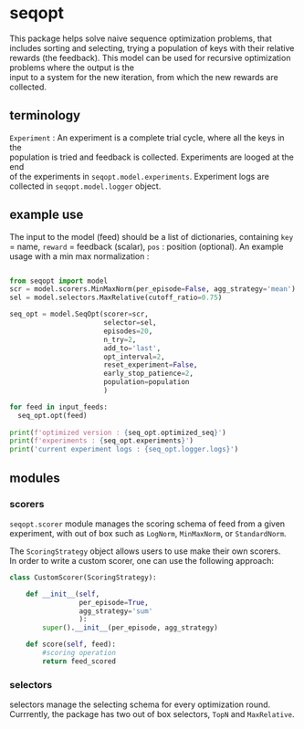 # seqopt

This package helps solve naive sequence optimization problems,
that includes sorting and selecting, trying a population of keys with their
relative rewards (the feedback).
This model can be used for recursive optimization problems where the output is the  
input to a system for the new iteration, from which the new rewards are collected.


## terminology

`Experiment` : An experiment is a complete trial cycle, where all the keys in the  
population is tried and feedback is collected. Experiments are looged at the end  
of the experiments in `seqopt.model.experiments`. Experiment logs are collected in
`seqopt.model.logger` object.


## example use

The input to the model (feed) should be a list of dictionaries,
containing `key` = name, `reward` = feedback (scalar), `pos` : position (optional).
An example usage with a min max normalization :

```py

from seqopt import model
scr = model.scorers.MinMaxNorm(per_episode=False, agg_strategy='mean')
sel = model.selectors.MaxRelative(cutoff_ratio=0.75)

seq_opt = model.SeqOpt(scorer=scr,
                       selector=sel,
                       episodes=20,
                       n_try=2,
                       add_to='last',
                       opt_interval=2,
                       reset_experiment=False,
                       early_stop_patience=2,
                       population=population
                       )

for feed in input_feeds:
  seq_opt.opt(feed)
  
print(f'optimized version : {seq_opt.optimized_seq}')
print(f'experiments : {seq_opt.experiments}')
print('current experiment logs : {seq_opt.logger.logs}')
```

## modules
### scorers
`seqopt.scorer` module manages the scoring schema of feed from a given
experiment, with out of box such as `LogNorm`, `MinMaxNorm`, or `StandardNorm`.

The `ScoringStrategy` object allows users to use make their own scorers.  
In order to write a custom scorer, one can use the following approach:

```py
class CustomScorer(ScoringStrategy):

    def __init__(self,
                 per_episode=True,
                 agg_strategy='sum'
                 ):
        super().__init__(per_episode, agg_strategy)

    def score(self, feed):
        #scoring operation
        return feed_scored
```

### selectors
selectors manage the selecting schema for every optimization round. Currrently,
the package has two out of box selectors, `TopN` and `MaxRelative`.




